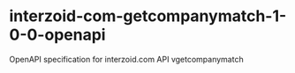 # interzoid-com-getcompanymatch-1-0-0-openapi
OpenAPI specification for interzoid.com API vgetcompanymatch

